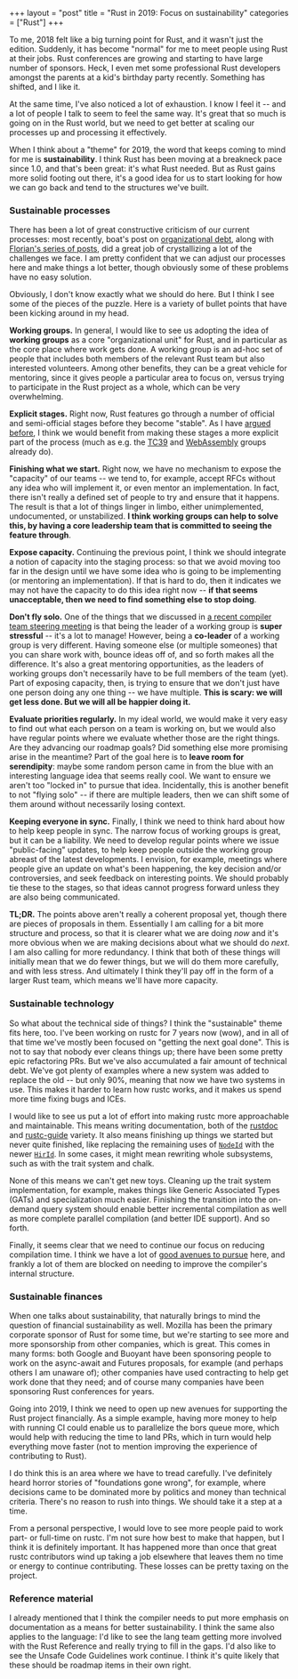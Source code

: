+++
layout = "post"
title = "Rust in 2019: Focus on sustainability"
categories = ["Rust"]
+++

To me, 2018 felt like a big turning point for Rust, and it wasn't just
the edition. Suddenly, it has become "normal" for me to meet people
using Rust at their jobs. Rust conferences are growing and starting to
have large number of sponsors. Heck, I even met some professional Rust
developers amongst the parents at a kid's birthday party
recently. Something has shifted, and I like it.

At the same time, I've also noticed a lot of exhaustion. I know I feel
it -- and a lot of people I talk to seem to feel the same way. It's
great that so much is going on in the Rust world, but we need to get
better at scaling our processes up and processing it effectively.

When I think about a "theme" for 2019, the word that keeps coming to
mind for me is **sustainability**. I think Rust has been moving at a
breakneck pace since 1.0, and that's been great: it's what Rust
needed. But as Rust gains more solid footing out there, it's a good
idea for us to start looking for how we can go back and tend to the
structures we've built.

### Sustainable processes

There has been a lot of great constructive criticism of our current
processes: most recently, boat's post on [organizational debt], along
with [Florian's series of posts][fg], did a great job of crystallizing
a lot of the challenges we face. I am pretty confident that we can
adjust our processes here and make things a lot better, though
obviously some of these problems have no easy solution.

[organizational debt]: https://boats.gitlab.io/blog/post/rust-2019/
[fg]: https://yakshav.es/rust-2019/

Obviously, I don't know exactly what we should do here. But I think I
see some of the pieces of the puzzle. Here is a variety of bullet
points that have been kicking around in my head.

**Working groups.** In general, I would like to see us adopting the
idea of **working groups** as a core "organizational unit" for Rust,
and in particular as the core place where work gets done. A working
group is an ad-hoc set of people that includes both members of the
relevant Rust team but also interested volunteers. Among other
benefits, they can be a great vehicle for mentoring, since it gives
people a particular area to focus on, versus trying to participate in
the Rust project as a whole, which can be very overwhelming.

**Explicit stages.** Right now, Rust features go through a number of
official and semi-official stages before they become "stable". As I
have [argued before][staged-rfc], I think we would benefit from making
these stages a more explicit part of the process (much as e.g. the
[TC39] and [WebAssembly] groups already do).

[staged-rfc]: http://smallcultfollowing.com/babysteps/blog/2018/06/20/proposal-for-a-staged-rfc-process/
[WebAssembly]: https://github.com/WebAssembly/proposals
[TC39]: https://github.com/tc39/proposals

**Finishing what we start.** Right now, we have no mechanism to expose
the "capacity" of our teams -- we tend to, for example, accept RFCs
without any idea who will implement it, or even mentor an
implementation. In fact, there isn't really a defined set of people to
try and ensure that it happens. The result is that a lot of things
linger in limbo, either unimplemented, undocumented, or unstabilized.
**I think working groups can help to solve this, by having a core
leadership team that is committed to seeing the feature through**.

**Expose capacity.** Continuing the previous point, I think we should
integrate a notion of capacity into the staging process: so that we
avoid moving too far in the design until we have some idea who is
going to be implementing (or mentoring an implementation). If that is
hard to do, then it indicates we may not have the capacity to do this
idea right now -- **if that seems unacceptable, then we need to find
something else to stop doing**.

**Don't fly solo.** One of the things that we discussed in [a recent
compiler team steering
meeting](https://internals.rust-lang.org/t/compiler-steering-meeting/8588/16?u=nikomatsakis)
is that being the leader of a working group is **super stressful** --
it's a lot to manage!  However, being a **co-leader** of a working
group is very different. Having someone else (or multiple someones)
that you can share work with, bounce ideas off of, and so forth makes
all the difference. It's also a great mentoring opportunities, as the
leaders of working groups don't necessarily have to be full members of
the team (yet). Part of exposing capacity, then, is trying to ensure
that we don't just have one person doing any one thing -- we have
multiple. **This is scary: we will get less done. But we will all be
happier doing it.**

**Evaluate priorities regularly.** In my ideal world, we would make it
very easy to find out what each person on a team is working on, but we
would also have regular points where we evaluate whether those are the
right things. Are they advancing our roadmap goals? Did something else
more promising arise in the meantime? Part of the goal here is to
**leave room for serendipity**: maybe some random person came in from
the blue with an interesting language idea that seems really cool. We
want to ensure we aren't too "locked in" to pursue that
idea. Incidentally, this is another benefit to not "flying solo" -- if
there are multiple leaders, then we can shift some of them around
without necessarily losing context.

**Keeping everyone in sync.** Finally, I think we need to think hard
about how to help keep people in sync. The narrow focus of working
groups is great, but it can be a liability. We need to develop regular
points where we issue "public-facing" updates, to help keep people
outside the working group abreast of the latest developments.  I
envision, for example, meetings where people give an update on what's
been happening, the key decision and/or controversies, and seek
feedback on interesting points. We should probably tie these to the
stages, so that ideas cannot progress forward unless they are also
being communicated.

**TL;DR.** The points above aren't really a coherent proposal yet,
though there are pieces of proposals in them. Essentially I am calling
for a bit more structure and process, so that it is clearer what we
are doing *now* and it's more obvious when we are making decisions
about what we should do *next*. I am also calling for more redundancy.
I think that both of these things will initially mean that we do fewer
things, but we will do them more carefully, and with less stress.  And
ultimately I think they'll pay off in the form of a larger Rust team,
which means we'll have more capacity.

### Sustainable technology

So what about the technical side of things? I think the "sustainable"
theme fits here, too. I've been working on rustc for 7 years now
(wow), and in all of that time we've mostly been focused on "getting
the next goal done". This is not to say that nobody ever cleans things
up; there have been some pretty epic refactoring PRs. But we've also
accumulated a fair amount of technical debt. We've got plenty of
examples where a new system was added to replace the old -- but only
90%, meaning that now we have two systems in use. This makes it harder
to learn how rustc works, and it makes us spend more time fixing bugs
and ICEs.

I would like to see us put a lot of effort into making rustc more
approachable and maintainable. This means writing documentation, both
of the [rustdoc] and [rustc-guide] variety. It also means finishing up
things we started but never quite finished, like replacing the
remaining uses of [`NodeId`] with the newer [`HirId`]. In some cases,
it might mean rewriting whole subsystems, such as with the trait
system and chalk.

[`NodeId`]: https://doc.rust-lang.org/nightly/nightly-rustc/syntax/ast/struct.NodeId.html
[`HirId`]: https://doc.rust-lang.org/nightly/nightly-rustc/rustc/hir/struct.HirId.html
[rustdoc]: https://doc.rust-lang.org/nightly/nightly-rustc/rustc/?search=&search=
[rustc-guide]: https://rust-lang.github.io/rustc-guide/

None of this means we can't get new toys. Cleaning up the trait system
implementation, for example, makes things like Generic Associated
Types (GATs) and specialization much easier. Finishing the transition
into the on-demand query system should enable better incremental
compilation as well as more complete parallel compilation (and better
IDE support). And so forth.

Finally, it seems clear that we need to continue our focus on reducing
compilation time. I think we have a lot of [good avenues to
pursue][sep18] here, and frankly a lot of them are blocked on needing
to improve the compiler's internal structure.

[sep18]: https://internals.rust-lang.org/t/next-steps-for-reducing-overall-compilation-time/8429/2?u=nikomatsakis

### Sustainable finances

When one talks about sustainability, that naturally brings to mind the
question of financial sustainability as well. Mozilla has been the
primary corporate sponsor of Rust for some time, but we're starting to
see more and more sponsorship from other companies, which is
great. This comes in many forms: both Google and Buoyant have been
sponsoring people to work on the async-await and Futures proposals,
for example (and perhaps others I am unaware of); other companies have
used contracting to help get work done that they need; and of course
many companies have been sponsoring Rust conferences for years.

Going into 2019, I think we need to open up new avenues for supporting
the Rust project financially. As a simple example, having more money
to help with running CI could enable us to parallelize the bors queue
more, which would help with reducing the time to land PRs, which in
turn would help everything move faster (not to mention improving the
experience of contributing to Rust).

I do think this is an area where we have to tread carefully. I've
definitely heard horror stories of "foundations gone wrong", for
example, where decisions came to be dominated more by politics and
money than technical criteria. There's no reason to rush into things.
We should take it a step at a time.

From a personal perspective, I would love to see more people paid to
work part- or full-time on rustc. I'm not sure how best to make that
happen, but I think it is definitely important. It has happened more
than once that great rustc contributors wind up taking a job elsewhere
that leaves them no time or energy to continue contributing. These
losses can be pretty taxing on the project.

### Reference material

I already mentioned that I think the compiler needs to put more
emphasis on documentation as a means for better sustainability. I
think the same also applies to the language: I'd like to see the lang
team getting more involved with the Rust Reference and really trying
to fill in the gaps. I'd also like to see the Unsafe Code Guidelines
work continue. I think it's quite likely that these should be roadmap
items in their own right.
